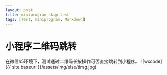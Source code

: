 ```yaml
---
layout: post
title: miniprogram skip test
tags: [Test, miniprogram, Markdown]
---
```


# 小程序二维码跳转

在微信h5环境下，测试通过二维码长按操作可否直接跳转到小程序。
![wxcode]({{ site.baseurl }}/assets/img/else/timg.jpg)